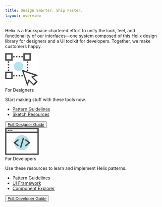 ```yaml
---
title: Design Smarter. Ship Faster.
layout: overview
---
```


Helix is a Rackspace chartered effort to unify the look, feel, and
functionality of our interfaces&mdash;one system composed of this Helix design
library for designers and a UI toolkit for developers. Together, we make
customers happy.

<div class="card-container">
  <div class="card" id="left">
    <div class="icon"><img src="assets/images/For_Designers_Icon.svg" alt="designer UX icon"/></div>
    <span class="card-heading">For Designers</span>
    <p>Start making stuff with these tools now.</p>
    <ul>
      <li><a href="http://helix.rax.io/">Pattern Guidelines</a></li>
      <li><a href="https://github.com/rackerlabs/helix">Sketch Resources</a></li>
    </ul>
    <div class="card-bottom">
      <div class="card-button">
        <button class="hxBtn hxBtn--primary"><a href="{{site.baseurl}}getting-started/design.html">Full Designer Guide</a></button>
      </div>
    </div>
  </div>
  <div class="card" id="right">
    <div class="icon"><img src="assets/images/For_Developers_Icon.svg" alt="developer code icon"/></div>
    <span class="card-heading">For Developers</span>
    <p>Use these resources to learn and implement Helix patterns.</p>
    <ul>
      <li><a href="#">Pattern Guidelines</a></li>
      <li><a href="#">UI Framework</a></li>
      <li><a href="#">Component Explorer</a></li>
    </ul>
    <div class="card-bottom">
      <div class="card-button">
        <button class="hxBtn hxBtn--primary"><a href="https://rackerlabs.github.io/helix-ui/guides/install/">Full Developer Guide</a></button>
      </div>
    </div>
  </div>
</div>
